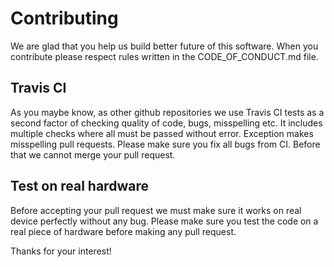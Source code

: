 # Contributing

We are glad that you help us build better future of this software. When you contribute please respect rules written in the CODE_OF_CONDUCT.md
file. 

## Travis CI

As you maybe know, as other github repositories we use Travis CI tests as a second factor of checking quality of code, bugs, misspelling etc. 
It includes multiple checks where all must be passed without error. Exception makes misspelling pull requests. Please make sure you fix all bugs from CI. Before that we cannot merge your pull request. 

## Test on real hardware

Before accepting your pull request we must make sure it works on real device perfectly without any bug. Please make sure you test the code on a real piece of hardware before making any pull request.

Thanks for your interest!
